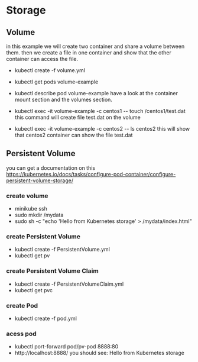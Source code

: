 # Storage

## Volume
in this example we will create two container and share a volume between them. 
then we create a file in one container and show that the other container can access the file.

- kubectl create -f volume.yml
- kubectl get pods volume-example
- kubectl describe pod volume-example
have a look at the container mount section and the volumes section.

- kubectl exec -it volume-example -c centos1 -- touch /centos1/test.dat
this command will create file test.dat on the volume

- kubectl exec -it volume-example -c centos2 -- ls centos2
this will show that centos2 container can show the file test.dat

## Persistent Volume
you can get a documentation on this https://kubernetes.io/docs/tasks/configure-pod-container/configure-persistent-volume-storage/

### create volume 
- minikube ssh
- sudo mkdir /mydata
- sudo sh -c "echo 'Hello from Kubernetes storage' > /mydata/index.html"

### create Persistent Volume
- kubectl create -f PersistentVolume.yml
- kubectl get pv

### create Persistent Volume Claim
- kubectl create -f PersistentVolumeClaim.yml
- kubectl get pvc

### create Pod
- kubectl create -f pod.yml

### acess pod
- kubectl port-forward pod/pv-pod 8888:80
- http://localhost:8888/
you should see: Hello from Kubernetes storage
